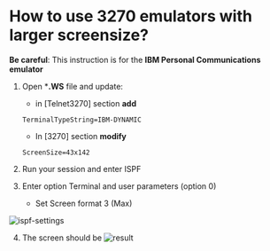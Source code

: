 # How to use 3270 emulators with larger screensize?

**Be careful**: This instruction is for the **IBM Personal Communications emulator**

1. Open ***.WS** file and update:
    * in [Telnet3270] section **add** 
    ```
    TerminalTypeString=IBM-DYNAMIC
    ```
        
    *  In [3270] section **modify**
    ```
    ScreenSize=43x142
    ```
2.	Run your session and enter ISPF
3.	Enter option Terminal and user parameters (option 0)
    *  Set Screen format   3 (Max)

![ispf-settings](https://github.com/IBA-mainframe-dev/Global-Repository-for-Mainframe-Developers/blob/master/zOS%20System%20operating/System%20operating%20scenarios/How%20to%20use%203270%20emulators%20with%20larger%20screensize/images/ispf-settings.png)

4.	The screen should be 
![result](https://github.com/IBA-mainframe-dev/Global-Repository-for-Mainframe-Developers/blob/master/zOS%20System%20operating/System%20operating%20scenarios/How%20to%20use%203270%20emulators%20with%20larger%20screensize/images/result.png)

